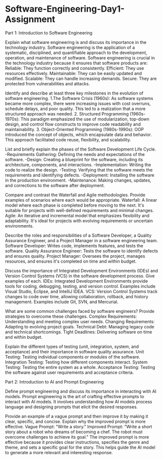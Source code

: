 # Software-Engineering-Day1-Assignment
Part 1: Introduction to Software Engineering

Explain what software engineering is and discuss its importance in the technology industry.
    Software engineering is the application of a systematic, disciplined, and quantifiable approach to the development, operation, and maintenance of software.
    Software engineering is crucial in the technology industry because it ensures that software products are:
      Reliable: They function correctly and consistently.
      Efficient: They use resources effectively.
      Maintainable: They can be easily updated and modified.
      Scalable: They can handle increasing demands.
      Secure: They are protected from vulnerabilities and attacks.  
  


Identify and describe at least three key milestones in the evolution of software engineering.
      1.The Software Crisis (1960s): As software systems became more complex, there were increasing issues with cost overruns, schedule delays, and poor quality. This led to a realization that a more structured approach was needed.
     2. Structured Programming (1960s-1970s): This paradigm emphasized the use of modularization, top-down design, and control flow constructs to improve code readability and maintainability.
     3. Object-Oriented Programming (1980s-1990s): OOP introduced the concept of objects, which encapsulate data and behavior. This approach facilitated code reuse, flexibility, and scalability.

List and briefly explain the phases of the Software Development Life Cycle.
  -Requirements Gathering: Defining the needs and expectations of the software.
  -Design: Creating a blueprint for the software, including its architecture, components, and interactions.
  -Implementation: Writing the code to realize the design.
  -Testing: Verifying that the software meets the requirements and identifying defects.
  -Deployment: Installing the software in the production environment.
  -Maintenance: Making changes, updates, and corrections to the software after deployment.

Compare and contrast the Waterfall and Agile methodologies. Provide examples of scenarios where each would be appropriate.
  Waterfall: A linear model where each phase is completed before moving to the next. It's suitable for projects with well-defined requirements and minimal changes.
  Agile: An iterative and incremental model that emphasizes flexibility and adaptability. It's ideal for projects with evolving requirements or uncertain environments.

Describe the roles and responsibilities of a Software Developer, a Quality Assurance Engineer, and a Project Manager in a software engineering team.
  Software Developer: Writes code, implements features, and tests the software.
  Quality Assurance Engineer: Tests the software to identify defects and ensures quality.
  Project Manager: Oversees the project, manages resources, and ensures it's completed on time and within budget.

Discuss the importance of Integrated Development Environments (IDEs) and Version Control Systems (VCS) in the software development process. Give examples of each.
  IDEs: Integrated Development Environments provide tools for coding, debugging, testing, and version control. Examples include Visual Studio, Eclipse, and IntelliJ IDEA.
  VCS: Version Control Systems track changes to code over time, allowing collaboration, rollback, and history management. Examples include Git, SVN, and Mercurial.

What are some common challenges faced by software engineers? Provide strategies to overcome these challenges.
    Complex Requirements: Understanding and meeting complex user needs.
    Changing Requirements: Adapting to evolving project goals.
    Technical Debt: Managing legacy code and technical shortcomings.
    Tight Deadlines: Delivering software on time and within budget.

Explain the different types of testing (unit, integration, system, and acceptance) and their importance in software quality assurance.
  Unit Testing: Testing individual components or modules of the software.
  Integration Testing: Testing how different components interact.
  System Testing: Testing the entire system as a whole.
  Acceptance Testing: Testing the software against user requirements and acceptance criteria.



Part 2: Introduction to AI and Prompt Engineering


Define prompt engineering and discuss its importance in interacting with AI models.
    Prompt engineering is the art of crafting effective prompts to interact with AI models. 
    It involves understanding how AI models process language and designing prompts that elicit the desired responses.

Provide an example of a vague prompt and then improve it by making it clear, specific, and concise. Explain why the improved prompt is more effective.
    Vague Prompt: "Write a story."
    Improved Prompt: "Write a short story about a robot who dreams of becoming a chef. The robot must overcome challenges to achieve its goal."
    The improved prompt is more effective because it provides clear instructions, specifies the genre and theme, and sets a specific goal for the story. 
    This helps guide the AI model to generate a more relevant and interesting response.

